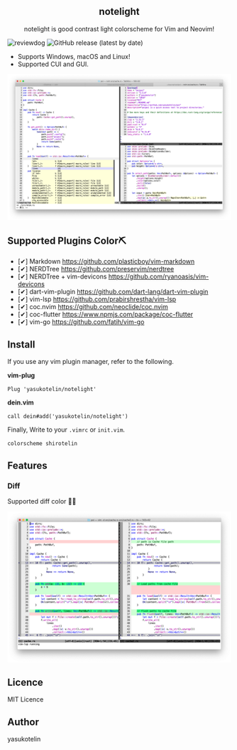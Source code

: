 <p align="center">
    <h2 align="center">notelight</h2>
    <p align="center">notelight is good contrast light colorscheme for Vim and Neovim!</p>
</p>

![reviewdog](https://github.com/yasukotelin/notelight/workflows/reviewdog/badge.svg)
![GitHub release (latest by date)](https://img.shields.io/github/v/release/yasukotelin/notelight)

- Supports Windows, macOS and Linux!
- Supported CUI and GUI.

<img src="./images/notelight2.png" />

## Supported Plugins Color⛏

- [✔] Markdown https://github.com/plasticboy/vim-markdown
- [✔] NERDTree https://github.com/preservim/nerdtree
- [✔] NERDTree + vim-devicons https://github.com/ryanoasis/vim-devicons
- [✔] dart-vim-plugin https://github.com/dart-lang/dart-vim-plugin
- [✔] vim-lsp https://github.com/prabirshrestha/vim-lsp
- [✔] coc.nvim https://github.com/neoclide/coc.nvim
- [✔] coc-flutter https://www.npmjs.com/package/coc-flutter
- [✔] vim-go https://github.com/fatih/vim-go

## Install

If you use any vim plugin manager, refer to the following.

**vim-plug**

```vim
Plug 'yasukotelin/notelight'
```

**dein.vim**

```vim
call dein#add('yasukotelin/notelight')
```

Finally, Write to your `.vimrc` or `init.vim`.

```vimrc
colorscheme shirotelin
```

## Features

### Diff

Supported diff color 🤷‍♂️

<img src="images/notelight-diff.png">

## Licence

MIT Licence

## Author

yasukotelin
